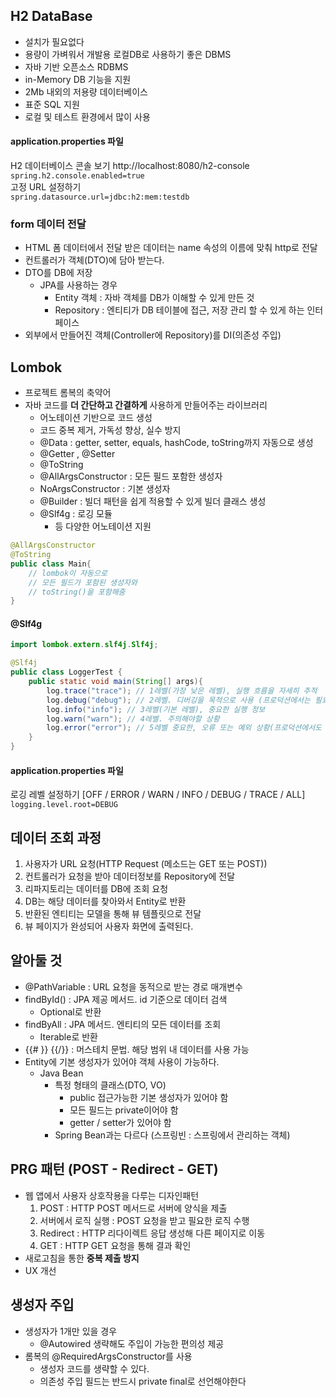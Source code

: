 ## H2 DataBase
- 설치가 필요없다
- 용량이 가벼워서 개발용 로컬DB로 사용하기 좋은 DBMS
- 자바 기반 오픈소스 RDBMS
- in-Memory DB 기능을 지원
- 2Mb 내외의 저용량 데이터베이스
- 표준 SQL 지원
- 로컬 및 테스트 환경에서 많이 사용  

#### application.properties 파일  
H2 데이터베이스 콘솔 보기 http://localhost:8080/h2-console  
```spring.h2.console.enabled=true```  
고정 URL 설정하기  
```spring.datasource.url=jdbc:h2:mem:testdb```  

### form 데이터 전달
- HTML 폼 데이터에서 전달 받은 데이터는 name 속성의 이름에 맞춰 http로 전달
- 컨트롤러가 객체(DTO)에 담아 받는다.
- DTO를 DB에 저장
  - JPA를 사용하는 경우
    - Entity 객체 : 자바 객체를 DB가 이해할 수 있게 만든 것
    - Repository : 엔티티가 DB 테이블에 접근, 저장 관리 할 수 있게 하는 인터페이스
- 외부에서 만들어진 객체(Controller에 Repository)를 DI(의존성 주입)

## Lombok
- 프로젝트 롬복의 축약어
- 자바 코드를 **더 간단하고 간결하게** 사용하게 만들어주는 라이브러리
  - 어노테이션 기반으로 코드 생성
  - 코드 중복 제거, 가독성 향상, 실수 방지
  - @Data : getter, setter, equals, hashCode, toString까지 자동으로 생성
  - @Getter , @Setter
  - @ToString
  - @AllArgsConstructor : 모든 필드 포함한 생성자
  - NoArgsConstructor : 기본 생성자
  - @Builder : 빌더 패턴을 쉽게 적용할 수 있게 빌더 클래스 생성
  - @Slf4g : 로깅 모듈 
    - 등 다양한 어노테이션 지원
```java
@AllArgsConstructor
@ToString
public class Main{
    // lombok이 자동으로
    // 모든 필드가 포함된 생성자와
    // toString()을 포함해줌
}
 ```

#### @Slf4g
```java
import lombok.extern.slf4j.Slf4j;

@Slf4j
public class LoggerTest {
    public static void main(String[] args){
        log.trace("trace"); // 1레벨(가장 낮은 레벨), 실행 흐름을 자세히 추적
        log.debug("debug"); // 2레벨. 디버깅을 목적으로 사용 (프로덕션에서는 필요한 경우만 활성화)
        log.info("info"); // 3레벨(기본 레벨), 중요한 실행 정보
        log.warn("warn"); // 4레벨. 주의해야할 상황
        log.error("error"); // 5레벨 중요한, 오류 또는 예외 상황(프로덕션에서도 활성화) 중요한 문제 식별
    }
}
```
#### application.properties 파일
로깅 레벨 설정하기 [OFF / ERROR / WARN / INFO / DEBUG / TRACE / ALL] 
```logging.level.root=DEBUG```

## 데이터 조회 과정
1. 사용자가 URL 요청(HTTP Request (메소드는 GET 또는 POST))
2. 컨트롤러가 요청을 받아 데이터정보를 Repository에 전달
3. 리파지토리는 데이터를 DB에 조회 요청
4. DB는 해당 데이터를 찾아와서 Entity로 반환
5. 반환된 엔티티는 모델을 통해 뷰 템플릿으로 전달
6. 뷰 페이지가 완성되어 사용자 화면에 출력된다.

## 알아둘 것
- @PathVariable : URL 요청을 동적으로 받는 경로 매개변수
- findById() : JPA 제공 메서드. id 기준으로 데이터 검색
  - Optional로 반환
- findByAll : JPA 메서드. 엔티티의 모든 데이터를 조회
  - Iterable로 반환
- {{#  }} {{/}} : 머스테치 문법. 해당 범위 내 데이터를 사용 가능
- Entity에 기본 생성자가 있어야 객체 사용이 가능하다.
  - Java Bean
    - 특정 형태의 클래스(DTO, VO)
      - public 접근가능한 기본 생성자가 있어야 함
      - 모든 필드는 private이어야 함
      - getter / setter가 있어야 함
    - Spring Bean과는 다르다 (스프링빈 : 스프링에서 관리하는 객체)


## PRG 패턴 (POST - Redirect - GET)
- 웹 앱에서 사용자 상호작용을 다루는 디자인패턴
  1. POST : HTTP POST 메서드로 서버에 양식을 제출
  2. 서버에서 로직 실행 : POST 요청을 받고 필요한 로직 수행
  3. Redirect : HTTP 리다이렉트 응답 생성해 다른 페이지로 이동
  4. GET : HTTP GET 요청을 통해 결과 확인
- 새로고침을 통한 **중복 제출 방지**
- UX 개선

## 생성자 주입
- 생성자가 1개만 있을 경우
  - @Autowired 생략해도 주입이 가능한 편의성 제공
- 롬복의 @RequiredArgsConstructor를 사용
  - 생성자 코드를 생략할 수 있다.
  - 의존성 주입 필드는 반드시 private final로 선언해야한다